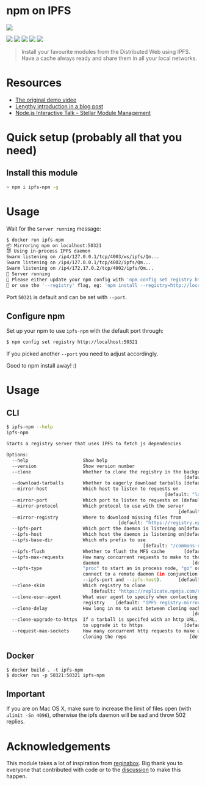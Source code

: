 npm on IPFS
===========

![](/img/ip-npm-small.png)

[![](https://img.shields.io/badge/made%20by-Protocol%20Labs-blue.svg?style=flat-square)](http://ipn.io)
[![](https://img.shields.io/badge/freenode-%23ipfs-blue.svg?style=flat-square)](http://webchat.freenode.net/?channels=%23ipfs)
[![](https://david-dm.org/diasdavid/registry-mirror.svg?style=flat-square)](https://david-dm.org/diasdavid/registry-mirror)
[![](https://img.shields.io/badge/code%20style-standard-brightgreen.svg?style=flat-square)](https://github.com/feross/standard)
![](https://img.shields.io/badge/coverage-76%25-yellow.svg?style=flat-square)

> Install your favourite modules from the Distributed Web using IPFS. Have a cache always ready and share them in all your local networks.

# Resources

- [The original demo video](https://vimeo.com/147968322)
- [Lengthy introduction in a blog post](http://daviddias.me/blog/stellar-module-management/)
- [Node.js Interactive Talk - Stellar Module Management](https://www.youtube.com/watch?v=-S-Tc7Gl8FM)

# Quick setup (probably all that you need)

## Install this module

```bash
> npm i ipfs-npm -g
```

# Usage

Wait for the `Server running` message:

```bash
$ docker run ipfs-npm
📦 Mirroring npm on localhost:50321
😈 Using in-process IPFS daemon
Swarm listening on /ip4/127.0.0.1/tcp/4003/ws/ipfs/Qm...
Swarm listening on /ip4/127.0.0.1/tcp/4002/ipfs/Qm...
Swarm listening on /ip4/172.17.0.2/tcp/4002/ipfs/Qm...
🚀 Server running
🔧 Please either update your npm config with 'npm config set registry http://localhost:50321'
🔧 or use the '--registry' flag, eg: 'npm install --registry=http://localhost:50321'
```

Port `50321` is default and can be set with `--port`.

## Configure npm

Set up your npm to use `ipfs-npm` with the default port through:

```bash
$ npm config set registry http://localhost:50321
```

If you picked another `--port` you need to adjust accordingly.

Good to npm install away! :)

# Usage

## CLI

```bash
$ ipfs-npm --help
ipfs-npm

Starts a registry server that uses IPFS to fetch js dependencies

Options:
  --help                    Show help                                  [boolean]
  --version                 Show version number                        [boolean]
  --clone                   Whether to clone the registry in the background
                                                                 [default: true]
  --download-tarballs       Whether to eagerly download tarballs [default: true]
  --mirror-host             Which host to listen to requests on
                                                          [default: "localhost"]
  --mirror-port             Which port to listen to requests on [default: 50321]
  --mirror-protocol         Which protocol to use with the server
                                                               [default: "http"]
  --mirror-registry         Where to download missing files from
                                         [default: "https://registry.npmjs.com"]
  --ipfs-port               Which port the daemon is listening on[default: null]
  --ipfs-host               Which host the daemon is listening on[default: null]
  --ipfs-base-dir           Which mfs prefix to use
                                                  [default: "/commons-registry"]
  --ipfs-flush              Whether to flush the MFS cache       [default: true]
  --ipfs-max-requests       How many concurrent requests to make to the IPFS
                            daemon                                  [default: 5]
  --ipfs-type               "proc" to start an in process node, "go" or "js" to
                            connect to a remote daemon (in conjunction with
                            --ipfs-port and --ipfs-host).      [default: "proc"]
  --clone-skim              Which registry to clone
                               [default: "https://replicate.npmjs.com/registry"]
  --clone-user-agent        What user agent to specify when contacting the
                            registry    [default: "IPFS registry-mirror worker"]
  --clone-delay             How long in ms to wait between cloning each module
                                                                    [default: 0]
  --clone-upgrade-to-https  If a tarball is specifed with an http URL, whether
                            to upgrade it to https               [default: true]
  --request-max-sockets     How many concurrent http requests to make while
                            cloning the repo                       [default: 10]
```

## Docker

```
$ docker build . -t ipfs-npm
$ docker run -p 50321:50321 ipfs-npm
```

## Important

If you are on Mac OS X, make sure to increase the limit of files open (with `ulimit -Sn 4096`), otherwise the ipfs daemon will be sad and throw 502 replies.

# Acknowledgements

This module takes a lot of inspiration from [reginabox](https://www.npmjs.com/package/reginabox). Big thank you to everyone that contributed with code or to the [discussion](https://github.com/ipfs/notes/issues/2) to make this happen.
